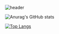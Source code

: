 <!-- ### Hi there 👋
**chaehyeon7/chaehyeon7** is a ✨ _special_ ✨ repository because its `README.md` (this file) appears on your GitHub profile.
Here are some ideas to get you started:
- 🔭 I’m currently working on ...
- 🌱 I’m currently learning ...
- 👯 I’m looking to collaborate on ...
- 🤔 I’m looking for help with ...
- 💬 Ask me about ...
- 📫 How to reach me: ...

- 😄 Pronouns: ...
- ⚡ Fun fact: ... -->

![header](https://capsule-render.vercel.app/api?type=wave&color=gradient&height=300&section=header&text=HELLO%20&fontSize=90)

![Anurag's GitHub stats](https://github-readme-stats.vercel.app/api?username=chaehyeon7&show_icons=true&gruvbox_light)

[![Top Langs](https://github-readme-stats.vercel.app/api/top-langs/?username=chaehyeon7&layout=compact)](https://https://github.com/chaehyeon7/github-readme-stats)

